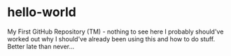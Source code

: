 # hello-world
My First GitHub Repository (TM) - nothing to see here
I probably should've worked out why I should've already been using this and how to do stuff.
Better late than never...
